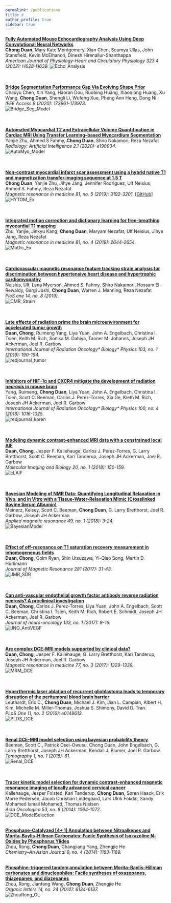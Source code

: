 ```yaml
---
permalink: /publications
title: #
author_profile: true
sidebar: true
---
```

**[Fully Automated Mouse Echocardiography Analysis Using Deep Convolutional Neural Networks](https://journals.physiology.org/doi/abs/10.1152/ajpheart.00208.2022)**  
**Chong Duan**, Mary Kate Montgomery, Xian Chen, Soumya Ullas, John Stansfield, Kevin McElhanon, Dinesh Hirenallur-Shanthappa  
_American Journal of Physiology-Heart and Circulatory Physiology 323.4 (2022): H628-H639._
![Echo_Analysis](../images/echo-analysis.png)  
<br />
<br />

**[Bridge Segmentation Performance Gap Via Evolving Shape Prior](https://ieeexplore.ieee.org/abstract/document/9204618)**  
Chaoyu Chen, Xin Yang, Haoran Dou, Ruobing Huang, Xiaoqiong Huang, Xu Wang, **Chong Duan**, Shengli Li, Wufeng Xue, Pheng Ann Heng, Dong Ni  
_IEEE Access 8 (2020): 173961-173973._  
![Bridge_Seg_Model](../images/IEEE_access_model.gif)  
<br />
<br />

**[Automated Myocardial T2 and Extracellular Volume Quantification in Cardiac MRI Using Transfer Learning–based Myocardium Segmentation](https://pubs.rsna.org/doi/abs/10.1148/ryai.2019190034)**  
Yanjie Zhu, Ahmed S Fahmy, **Chong Duan**, Shiro Nakamori, Reza Nezafat  
_Radiology: Artificial Intelligence 2.1 (2020): e190034._  
![AutoMyo_Model](../images/Radiology_AI_model.png)  
<br />
<br />


**[Non‐contrast myocardial infarct scar assessment using a hybrid native T1 and magnetization transfer imaging sequence at 1.5 T](https://onlinelibrary.wiley.com/doi/abs/10.1002/mrm.27636)**  
**Chong Duan**, Yanjie Zhu, Jihye Jang, Jennifer Rodriguez, Ulf Neisius, Ahmed S. Fahmy, Reza Nezafat  
_Magnetic resonance in medicine 81, no. 5 (2019): 3192-3201._ [[GitHub](https://github.com/chongduan/HYTOM)]  
![HYTOM_Ex](../images/HYTOM_example.png)  
<br />
<br />


**[Integrated motion correction and dictionary learning for free‐breathing myocardial T1 mapping](https://onlinelibrary.wiley.com/doi/abs/10.1002/mrm.27579)**  
Zhu, Yanjie, Jinkyu Kang, **Chong Duan**, Maryam Nezafat, Ulf Neisius, Jihye Jang, Reza Nezafat    
_Magnetic resonance in medicine 81, no. 4 (2019): 2644-2654._  
![MoDic_Ex](../images/MoDic_example.png)  
<br />
<br />


**[Cardiovascular magnetic resonance feature tracking strain analysis for discrimination between hypertensive heart disease and hypertrophic cardiomyopathy](https://journals.plos.org/plosone/article?id=10.1371/journal.pone.0221061)**  
Neisius, Ulf, Lana Myerson, Ahmed S. Fahmy, Shiro Nakamori, Hossam El-Rewaidy, Gargi Joshi, **Chong Duan**, Warren J. Manning, Reza Nezafat    
_PloS one 14, no. 8 (2019)._  
![CMR_Strain](../images/PLOS_CMR_Strain.png)  
<br />
<br />


**[Late effects of radiation prime the brain microenvironment for accelerated tumor growth](https://www.redjournal.org/article/S0360-3016(18)33639-3/fulltext)**  
**Duan, Chong**, Ruimeng Yang, Liya Yuan, John A. Engelbach, Christina I. Tsien, Keith M. Rich, Sonika M. Dahiya, Tanner M. Johanns, Joseph JH Ackerman, Joel R. Garbow  
_International Journal of Radiation Oncology* Biology* Physics 103, no. 1 (2019): 190-194._  
![redjournal_tumor](../images/redjournal_tumor.jpg)  
<br />
<br />

**[Inhibitors of HIF-1α and CXCR4 mitigate the development of radiation necrosis in mouse brain](https://www.redjournal.org/article/S0360-3016(17)34478-4/abstract)**  
Yang, Ruimeng, **Chong Duan**, Liya Yuan, John A. Engelbach, Christina I. Tsien, Scott C. Beeman, Carlos J. Perez-Torres, Xia Ge, Kieth M. Rich, Joseph JH Ackerman, Joel R. Garbow  
_International Journal of Radiation Oncology* Biology* Physics 100, no. 4 (2018): 1016-1025._  
![redjournal_karen](../images/redjournal_Karen.jpg)  
<br />
<br />

**[Modeling dynamic contrast-enhanced MRI data with a constrained local AIF](https://link.springer.com/article/10.1007%2Fs11307-017-1090-x)**  
**Duan, Chong**, Jesper F. Kallehauge, Carlos J. Pérez-Torres, G. Larry Bretthorst, Scott C. Beeman, Kari Tanderup, Joseph JH Ackerman, Joel R. Garbow  
_Molecular Imaging and Biology 20, no. 1 (2018): 150-159._  
![cLAIF](../images/cLAIF.png)  
<br />
<br />


**[Bayesian Modeling of NMR Data: Quantifying Longitudinal Relaxation in Vivo, and in Vitro with a Tissue-Water-Relaxation Mimic (Crosslinked Bovine Serum Albumin)](https://link.springer.com/article/10.1007%2Fs00723-017-0964-z)**  
Meinerz, Kelsey, Scott C. Beeman, **Chong Duan**, G. Larry Bretthorst, Joel R. Garbow, Joseph JH Ackerman  
_Applied magnetic resonance 49, no. 1 (2018): 3-24._  
![BayesianModel](../images/BayesianModeling.png)  
<br />
<br />

**[Effect of off-resonance on T1 saturation recovery measurement in inhomogeneous fields](https://www.sciencedirect.com/science/article/pii/S1090780717301271)**  
**Duan, Chong**, Colm Ryan, Shin Utsuzawa, Yi-Qiao Song, Martin D. Hürlimann  
_Journal of Magnetic Resonance 281 (2017): 31-43._  
![JMR_SDR](../images/JMR_SDR.jpg)  
<br />
<br />

**[Can anti-vascular endothelial growth factor antibody reverse radiation necrosis? A preclinical investigation](https://link.springer.com/article/10.1007%2Fs11060-017-2410-3)**  
**Duan, Chong**, Carlos J. Perez-Torres, Liya Yuan, John A. Engelbach, Scott C. Beeman, Christina I. Tsien, Keith M. Rich, Robert E. Schmidt, Joseph JH Ackerman, Joel R. Garbow  
_Journal of neuro-oncology 133, no. 1 (2017): 9-16._  
![JNO_AntiVEGF](../images/JNO.png)  
<br />
<br />

**[Are complex DCE‐MRI models supported by clinical data?](https://onlinelibrary.wiley.com/doi/abs/10.1002/mrm.26189)**  
**Duan, Chong**, Jesper F. Kallehauge, G. Larry Bretthorst, Kari Tanderup, Joseph JH Ackerman, Joel R. Garbow    
_Magnetic resonance in medicine 77, no. 3 (2017): 1329-1339._  
![MRM_DCE](../images/mrm_DCEModels.jpg)  
<br />
<br />

**[Hyperthermic laser ablation of recurrent glioblastoma leads to temporary disruption of the peritumoral blood brain barrier](https://journals.plos.org/plosone/article?id=10.1371/journal.pone.0148613)**  
Leuthardt, Eric C., **Chong Duan**, Michael J. Kim, Jian L. Campian, Albert H. Kim, Michelle M. Miller-Thomas, Joshua S. Shimony, David D. Tran.  
_PLoS One 11, no. 2 (2016): e0148613._  
![PLOS_DCE](../images/PLOS_DCE.png)  
<br />
<br />

**[Renal DCE-MRI model selection using bayesian probability theory](https://www.ncbi.nlm.nih.gov/pmc/articles/PMC6024409/)**  
Beeman, Scott C., Patrick Osei-Owusu, Chong Duan, John Engelbach, G. Larry Bretthorst, Joseph JH Ackerman, Kendall J. Blumer, Joel R. Garbow.  
_Tomography 1, no. 1 (2015): 61._  
![Renal_DCE](../images/Renal_DCE.jpeg)  
<br />
<br />

**[Tracer kinetic model selection for dynamic contrast-enhanced magnetic resonance imaging of locally advanced cervical cancer](https://www.tandfonline.com/doi/full/10.3109/0284186X.2014.937879)**  
Kallehauge, Jesper Folsted, Kari Tanderup, **Chong Duan**, Søren Haack, Erik Morre Pedersen, Jacob Christian Lindegaard, Lars Ulrik Fokdal, Sandy Mohamed Ismail Mohamed, Thomas Nielsen  
_Acta Oncologica 53, no. 8 (2014): 1064-1072._  
![DCE_ModelSelection](../images/DCE_ModelSelection.jpeg)
<br />
<br />

**[Phosphane‐Catalyzed [4+ 1] Annulation between Nitroalkenes and Morita–Baylis–Hillman Carbonates: Facile Synthesis of Isoxazoline N‐Oxides by Phosphorus Ylides](https://onlinelibrary.wiley.com/doi/abs/10.1002/asia.201301633)**  
Zhou, Rong, **Chong Duan**, Changjiang Yang, Zhengjie He  
_Chemistry–An Asian Journal 9, no. 4 (2014): 1183-1189._
<br />
<br />

**[Phosphine-triggered tandem annulation between Morita–Baylis–Hillman carbonates and dinucleophiles: Facile syntheses of oxazepanes, thiazepanes, and diazepanes](https://pubs.acs.org/doi/abs/10.1021/ol302696e)**  
Zhou, Rong, Jianfang Wang, **Chong Duan**, Zhengjie He   
_Organic letters 14, no. 24 (2012): 6134-6137._  
![ZhouRong_OL](../images/ZhouRong_OL.jpeg)